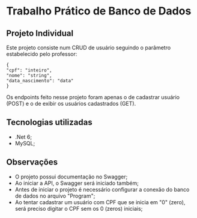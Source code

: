 # Trabalho Prático de Banco de Dados

## Projeto Individual
Este projeto consiste num CRUD de usuário seguindo o parâmetro estabelecido pelo professor:

    {
	"cpf": "inteiro",
	"nome": "string",
	"data_nascimento": "data"
	}
Os endpoints feito nesse projeto foram apenas o de cadastrar usuário (POST) e o de exibir os usuários cadastrados (GET).

## Tecnologias utilizadas

- .Net 6;
- MySQL;

## Observações
- O projeto possui documentação no Swagger;
- Ao iniciar a API, o Swagger será iniciado também;
- Antes de iniciar o projeto é necessário configurar a conexão do banco de dados no arquivo "Program";
- Ao tentar cadastrar um usuário com CPF que se inicia em "0" (zero), será preciso digitar o CPF sem os 0 (zeros) iniciais;


